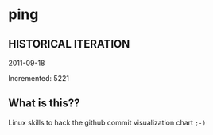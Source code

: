 # ping

## HISTORICAL ITERATION
2011-09-18

Incremented: 5221

## What is this?? 
Linux skills to hack the github commit visualization chart `;-)`

